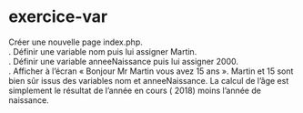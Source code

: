 # exercice-var
Créer une nouvelle page index.php.    
  . Définir une variable nom puis lui assigner Martin.   
  . Définir une variable anneeNaissance puis lui assigner 2000.    
  . Afficher à l’écran « Bonjour Mr Martin vous avez 15 ans ».
Martin et 15 sont bien sûr issus des variables nom et anneeNaissance. La calcul de l’âge est simplement le résultat de l’année en cours ( 2018) moins l’année de naissance.
